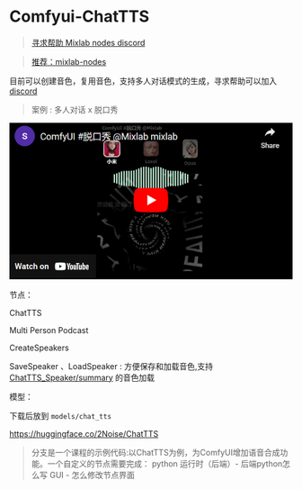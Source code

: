 # Comfyui-ChatTTS
> [寻求帮助 Mixlab nodes discord](https://discord.gg/cXs9vZSqeK)

> [推荐：mixlab-nodes](https://github.com/shadowcz007/comfyui-mixlab-nodes)


目前可以创建音色，复用音色，支持多人对话模式的生成，寻求帮助可以加入[discord](https://discord.gg/cXs9vZSqeK)


> 案例 : 多人对话 x 脱口秀

[![alt text](1718816711480.png)](https://www.youtube.com/embed/s6O9aKrr3pM?si=--mwIX1rR0axEQFn)



节点：

ChatTTS

Multi Person Podcast

CreateSpeakers

SaveSpeaker 、LoadSpeaker : 方便保存和加载音色,支持 [ChatTTS_Speaker/summary](https://modelscope.cn/studios/ttwwwaa/ChatTTS_Speaker/summary) 的音色加载



模型：

下载后放到 ```models/chat_tts```

https://huggingface.co/2Noise/ChatTTS




> 分支是一个课程的示例代码:以ChatTTS为例，为ComfyUI增加语音合成功能。一个自定义的节点需要完成：
python 运行时（后端）- 后端python怎么写
GUI - 怎么修改节点界面


